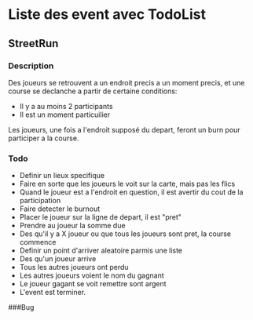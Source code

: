 # Liste des event avec TodoList

## StreetRun

### Description

Des joueurs se retrouvent a un endroit precis a un moment precis, et une course se declanche a partir de certaine conditions: 

* Il y a au moins 2 participants
* Il est un moment particuilier

Les joueurs, une fois a l'endroit supposé du depart, feront un burn pour participer a la course.

### Todo

* Definir un lieux specifique
* Faire en sorte que les joueurs le voit sur la carte, mais pas les flics
* Quand le joueur est a l'endroit en question, il est avertir du cout de la participation
* Faire detecter le burnout
* Placer le joueur sur la ligne de depart, il est "pret"
* Prendre au joueur la somme due
* Des qu'il y a X joueur ou que tous les joueurs sont pret, la course commence
* Definir un point d'arriver aleatoire parmis une liste
* Des qu'un joueur arrive
* Tous les autres joueurs ont perdu
* Les autres joueurs voient le nom du gagnant
* Le joueur gagant se voit remettre sont argent
* L'event est terminer.

###Bug
